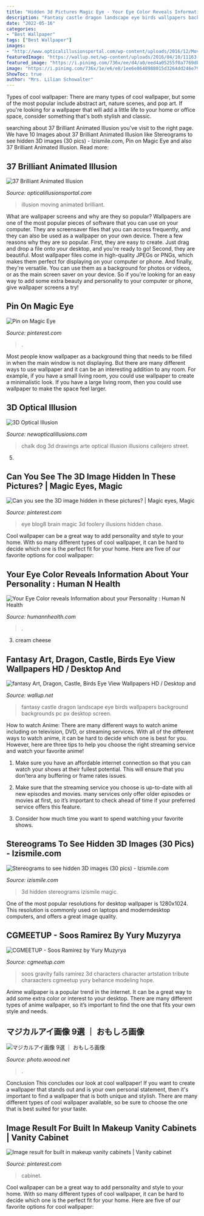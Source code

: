 ```yaml
---
title: "Hidden 3d Pictures Magic Eye - Your Eye Color Reveals Information About Your Personality : Human N Health"
description: "Fantasy castle dragon landscape eye birds wallpapers background backgrounds pc px desktop screen"
date: "2022-05-16"
categories:
- "Best Wallpaper"
tags: ["Best Wallpaper"]
images:
- "http://www.opticalillusionsportal.com/wp-content/uploads/2016/12/Moving-Illusion-1.jpg"
featuredImage: "https://wallup.net/wp-content/uploads/2016/04/10/11163-fantasy_art-dragon-castle-birds_eye_view.jpg"
featured_image: "https://i.pinimg.com/736x/ee/d4/a0/eed4a05255f0a7769dbe2923afa9116c.jpg"
image: "https://i.pinimg.com/736x/1e/e6/e8/1ee6e8648988015d3264dd246e790694--eye-pictures-eye-art.jpg"
ShowToc: true
author: "Mrs. Lilian Schowalter"
---
```



Types of cool wallpaper:
There are many types of cool wallpaper, but some of the most popular include abstract art, nature scenes, and pop art. If you're looking for a wallpaper that will add a little life to your home or office space, consider something that's both stylish and classic.

	

		
searching about 37 Brilliant Animated Illusion you've visit to the right page. We have 10 Images about 37 Brilliant Animated Illusion like Stereograms to see hidden 3D images (30 pics) - Izismile.com, Pin on Magic Eye and also 37 Brilliant Animated Illusion. Read more:
		
    
## 37 Brilliant Animated Illusion

<img loading=lazy src="http://www.opticalillusionsportal.com/wp-content/uploads/2016/12/Moving-Illusion-1.jpg" onerror="this.onerror=null;this.src='https://tse4.mm.bing.net/th?id=OIP.c6f_q6XMOa81mrtKWS5K0wHaEK&amp;pid=15.1';" alt="37 Brilliant Animated Illusion">

_Source: opticalillusionsportal.com_

>illusion moving animated brilliant. 

	

What are wallpaper screens and why are they so popular?
Wallpapers are one of the most popular pieces of software that you can use on your computer. They are screensaver files that you can access frequently, and they can also be used as a wallpaper on your own device. There a few reasons why they are so popular. First, they are easy to create. Just drag and drop a file onto your desktop, and you're ready to go! Second, they are beautiful. Most wallpaper files come in high-quality JPEGs or PNGs, which makes them perfect for displaying on your computer or phone. And finally, they're versatile. You can use them as a background for photos or videos, or as the main screen saver on your device. So if you're looking for an easy way to add some extra beauty and personality to your computer or phone, give wallpaper screens a try!

    
## Pin On Magic Eye

<img loading=lazy src="https://i.pinimg.com/736x/ee/d4/a0/eed4a05255f0a7769dbe2923afa9116c.jpg" onerror="this.onerror=null;this.src='https://tse3.mm.bing.net/th?id=OIP.U3NVC0dKOE_v5jsH9B5GywHaE7&amp;pid=15.1';" alt="Pin on Magic Eye">

_Source: pinterest.com_

>. 

	

Most people know wallpaper as a background thing that needs to be filled in when the main window is not displaying. But there are many different ways to use wallpaper and it can be an interesting addition to any room. For example, if you have a small living room, you could use wallpaper to create a minimalistic look. If you have a large living room, then you could use wallpaper to make the space feel larger.

    
## 3D Optical Illusion

<img loading=lazy src="http://www.newopticalillusions.com/wp-content/uploads/2017/07/Dog-Chalk-Art-1.jpg" onerror="this.onerror=null;this.src='https://tse2.mm.bing.net/th?id=OIP.O6GnmzZ1cV0wN0J-_HDrXwHaFj&amp;pid=15.1';" alt="3D Optical Illusion">

_Source: newopticalillusions.com_

>chalk dog 3d drawings arte optical illusion illusions callejero street. 

	

5.

    
## Can You See The 3D Image Hidden In These Pictures? | Magic Eyes, Magic

<img loading=lazy src="https://i.pinimg.com/736x/1e/e6/e8/1ee6e8648988015d3264dd246e790694--eye-pictures-eye-art.jpg" onerror="this.onerror=null;this.src='https://tse2.mm.bing.net/th?id=OIP.sBmbE_6gC3n157QBYKXERwHaGW&amp;pid=15.1';" alt="Can you see the 3D image hidden in these pictures? | Magic eyes, Magic">

_Source: pinterest.com_

>eye blog8 brain magic 3d foolery illusions hidden chase. 

	

Cool wallpaper can be a great way to add personality and style to your home. With so many different types of cool wallpaper, it can be hard to decide which one is the perfect fit for your home. Here are five of our favorite options for cool wallpaper: 

    
## Your Eye Color Reveals Information About Your Personality : Human N Health

<img loading=lazy src="https://humannhealth.com/wp-content/uploads/2015/07/Hazel-Eyes.jpg" onerror="this.onerror=null;this.src='https://tse1.mm.bing.net/th?id=OIP.nZml_pPVnnVz_C_IY12AeQHaDu&amp;pid=15.1';" alt="Your Eye Color reveals Information about your Personality : Human N Health">

_Source: humannhealth.com_

>. 

	

3. cream cheese 

    
## Fantasy Art, Dragon, Castle, Birds Eye View Wallpapers HD / Desktop And

<img loading=lazy src="https://wallup.net/wp-content/uploads/2016/04/10/11163-fantasy_art-dragon-castle-birds_eye_view.jpg" onerror="this.onerror=null;this.src='https://tse2.mm.bing.net/th?id=OIP.jy-9YmOdCNBbsyLeHF3I-gHaEm&amp;pid=15.1';" alt="fantasy Art, Dragon, Castle, Birds Eye View Wallpapers HD / Desktop and">

_Source: wallup.net_

>fantasy castle dragon landscape eye birds wallpapers background backgrounds pc px desktop screen. 

	

How to watch Anime: There are many different ways to watch anime including on television, DVD, or streaming services.
With all of the different ways to watch anime, it can be hard to decide which one is best for you. However, here are three tips to help you choose the right streaming service and watch your favorite anime!
1. Make sure you have an affordable internet connection so that you can watch your shows at their fullest potential. This will ensure that you don’tera any buffering or frame rates issues.

2. Make sure that the streaming service you choose is up-to-date with all new episodes and movies. many services only offer older episodes or movies at first, so it’s important to check ahead of time if your preferred service offers this feature.

3. Consider how much time you want to spend watching your favorite shows.

    
## Stereograms To See Hidden 3D Images (30 Pics) - Izismile.com

<img loading=lazy src="https://img.izismile.com/img/img2/20090422/magic_18.jpg" onerror="this.onerror=null;this.src='https://tse3.mm.bing.net/th?id=OIP.rkoK1w8qaEZD_l-_Y_pAUwHaMW&amp;pid=15.1';" alt="Stereograms to see hidden 3D images (30 pics) - Izismile.com">

_Source: izismile.com_

>3d hidden stereograms izismile magic. 

	

One of the most popular resolutions for desktop wallpaper is 1280x1024. This resolution is commonly used on laptops and moderndesktop computers, and offers a great image quality.

    
## CGMEETUP - Soos Ramirez By Yury Muzyrya

<img loading=lazy src="https://nyc3.digitaloceanspaces.com/cgmeetup/uploads/media_type/avatars/974/1527456116-Soos_Pose_1920px_0002.jpg.jpeg" onerror="this.onerror=null;this.src='https://tse2.mm.bing.net/th?id=OIP.jcq9d3eZTEl8Hg6HxXUm_wHaLG&amp;pid=15.1';" alt="CGMEETUP - Soos Ramirez by Yury Muzyrya">

_Source: cgmeetup.com_

>soos gravity falls ramirez 3d characters character artstation tribute charaacters cgmeetup yury behance modeling hope. 

	

Anime wallpaper is a popular trend in the internet. It can be a great way to add some extra color or interest to your desktop. There are many different types of anime wallpaper, so it’s important to find the one that fits your own style and needs.

    
## マジカルアイ画像 9選 ｜ おもしろ画像

<img loading=lazy src="https://photo.woood.net/wp-content/uploads/2020/07/penguins1-1.jpg" onerror="this.onerror=null;this.src='https://tse1.mm.bing.net/th?id=OIP.X7FV3-0oZSy86I7-cFvnPQHaE4&amp;pid=15.1';" alt="マジカルアイ画像 9選 ｜ おもしろ画像">

_Source: photo.woood.net_

>. 

	

Conclusion
This concludes our look at cool wallpaper! If you want to create a wallpaper that stands out and is your own personal statement, then it's important to find a wallpaper that is both unique and stylish. There are many different types of cool wallpaper available, so be sure to choose the one that is best suited for your taste.

    
## Image Result For Built In Makeup Vanity Cabinets | Vanity Cabinet

<img loading=lazy src="https://i.pinimg.com/736x/4a/03/da/4a03daa2489886b23625d642b123e9d6.jpg" onerror="this.onerror=null;this.src='https://tse3.mm.bing.net/th?id=OIP.__AVpZQFaS3XlUtpdRMRwQHaLM&amp;pid=15.1';" alt="Image result for built in makeup vanity cabinets | Vanity cabinet">

_Source: pinterest.com_

>cabinet. 

	

Cool wallpaper can be a great way to add personality and style to your home. With so many different types of cool wallpaper, it can be hard to decide which one is the perfect fit for your home. Here are five of our favorite options for cool wallpaper: 

